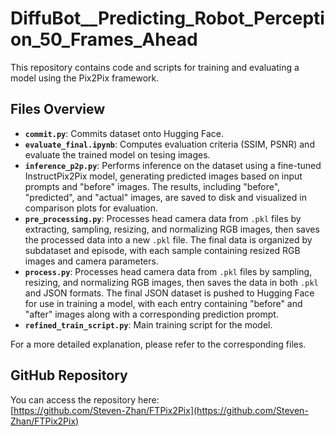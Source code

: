 # DiffuBot__Predicting_Robot_Perception_50_Frames_Ahead

This repository contains code and scripts for training and evaluating a model using the Pix2Pix framework.

## Files Overview

- **`commit.py`**: Commits dataset onto Hugging Face.
- **`evaluate_final.ipynb`**: Computes evaluation criteria (SSIM, PSNR) and evaluate the trained model on tesing images.
- **`inference_p2p.py`**: Performs inference on the dataset using a fine-tuned InstructPix2Pix model, generating predicted images based on input prompts and "before" images. The results, including "before", "predicted", and "actual" images, are saved to disk and visualized in comparison plots for evaluation.
- **`pre_processing.py`**: Processes head camera data from `.pkl` files by extracting, sampling, resizing, and normalizing RGB images, then saves the processed data into a new `.pkl` file. The final data is organized by subdataset and episode, with each sample containing resized RGB images and camera parameters.
- **`process.py`**: Processes head camera data from `.pkl` files by sampling, resizing, and normalizing RGB images, then saves the data in both `.pkl` and JSON formats. The final JSON dataset is pushed to Hugging Face for use in training a model, with each entry containing "before" and "after" images along with a corresponding prediction prompt.
- **`refined_train_script.py`**: Main training script for the model.

For a more detailed explanation, please refer to the corresponding files.

## GitHub Repository

You can access the repository here:  
[https://github.com/Steven-Zhan/FTPix2Pix](https://github.com/Steven-Zhan/FTPix2Pix)
